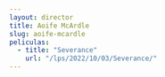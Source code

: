 ```yaml
---
layout: director
title: Aoife McArdle
slug: aoife-mcardle
peliculas:
  - title: "Severance"
    url: "/lps/2022/10/03/Severance/"
---
```

